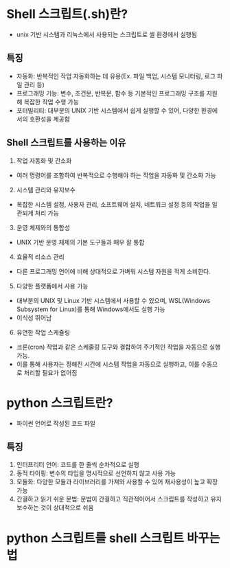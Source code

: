 # Shell 스크립트(.sh)란?
- unix 기반 시스템과 리눅스에서 사용되는 스크립트로 셀 환경에서 실행됨

## **특징**
- 자동화: 반복적인 작업 자동화하는 데 유용(Ex. 파일 백업, 시스템 모니터링, 로그 파일 관리 등)
- 프로그래밍 기능: 변수, 조건문, 반복문, 함수 등 기본적인 프로그래밍 구조를 지원해 복잡한 작업 수행 가능
- 포터빌리티:  대부분의 UNIX 기반 시스템에서 쉽게 실행할 수 있어, 다양한 환경에서의 호환성을 제공함

## Shell 스크립트를 사용하는 이유
1. 작업 자동화 및 간소화
  - 여러 명령어를 조합하여 반복적으로 수행해야 하는 작업을 자동화 및 간소화 가능
2. 시스템 관리와 유지보수
  - 복잡한 시스템 설정, 사용자 관리, 소프트웨어 설치, 네트워크 설정 등의 작업을 일관되게 처리 가능
3. 운영 체제와의 통합성
  - UNIX 기반 운영 체제의 기본 도구들과 매우 잘 통합
4. 효율적 리소스 관리
  - 다른 프로그래밍 언어에 비해 상대적으로 가벼워 시스템 자원을 적게 소비한다.
5. 다양한 플랫폼에서 사용 가능
  -  대부분의 UNIX 및 Linux 기반 시스템에서 사용할 수 있으며, WSL(Windows Subsystem for Linux)를 통해 Windows에서도 실행 가능
  -  이식성 뛰어남
6. 유연한 작업 스케쥴링
  - 크론(cron) 작업과 같은 스케줄링 도구와 결합하여 주기적인 작업을 자동으로 실행 가능.
  - 이를 통해 사용자는 정해진 시간에 시스템 작업을 자동으로 실행하고, 이를 수동으로 처리할 필요가 없어짐

# python 스크립트란?
- 파이썬 언어로 작성된 코드 파일

## **특징**
1. 인터프리터 언어: 코드를 한 줄씩 순차적으로 실행
2. 동적 타이핑: 변수의 타입을 명시적으로 선언하지 않고 사용 가능
3. 모듈화: 다양한 모듈과 라이브러리를 가져와 사용할 수 있어 재사용성이 높고 확장 가능
4. 간결하고 읽기 쉬운 문법: 문법이 간결하고 직관적이어서 스크립트를 작성하고 유지보수하는 것이 상대적으로 쉬움


# python 스크립트를 shell 스크립트 바꾸는 법

